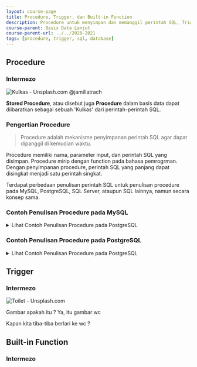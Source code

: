 ```yaml
---
layout: course-page
title: Procedure, Trigger, dan Built-in Function
description: Procedure untuk menyimpan dan memanggil perintah SQL, Trigger memanggil perintah SQL berdasarkan event tertentu, Built-in Function menyediakan beragam fungsi untuk membantu query SQL
course-parent: Basis Data Lanjut
course-parent-url: ../../2020-2021
tags: [procedure, trigger, sql, database]
---
```


## Procedure

### Intermezo
![Kulkas - Unsplash.com @jamillatrach](https://images.unsplash.com/photo-1571175443880-49e1d25b2bc5?ixlib=rb-1.2.1&auto=format&fit=crop&w=300&q=80)

**Stored Procedure**, atau disebut juga **Procedure** dalam basis data dapat diibaratkan sebagai sebuah 'Kulkas' dari perintah-perintah SQL. 

### Pengertian Procedure

> Procedure adalah mekanisme penyimpanan perintah SQL agar dapat dipanggil di kemudian waktu.

Procedure memiliki nama, parameter input, dan perintah SQL yang disimpan. Procedure mirip dengan function pada bahasa pemrogrman. Dengan penyimpanan procedure, perintah SQL yang panjang dapat disingkat menjadi satu perintah singkat.

Terdapat perbedaan penulisan perintah SQL untuk penulisan procedure pada MySQL, PostgreSQL, SQL Server, ataupun SQL lainnya, namun secara konsep sama.

### Contoh Penulisan Procedure pada MySQL
<details> 
  <summary>Lihat Contoh Penulisan Procedure pada PostgreSQL</summary>
  
Contoh-contoh dibawah ini menggunakan [SQLiteonline.com](https://sqliteonline.com/), aplikasi simulasi SQL online untuk SQLite, MySQL / MariaDB, PostgreSQL dan SQL Server. SQLiteonline.com memiliki tabel contoh yaitu **demo**.

#### Menghitung Data
Pada contoh ini, procedure **HitungDemo()** dibuat untuk menghitung jumlah data pada tabel demo. 
1. Buka [SQLiteonline.com](https://sqliteonline.com/)
2. Klik **MariaDB**
3. Klik **Click to connect**
4. Buat perintah SQL seperti di bawah ini untuk membuat procedure **HitungDemo()** yang didalamnya berisi perintah SQL untuk menghitung data pada tabel demo.
  ```sql
  CREATE PROCEDURE HitungDemo()
  SELECT COUNT(*) AS total FROM demo;
  ```
5. Gunakan perintah SQL di bawah ini untuk memanggil procedure **HitungDemo()** yang telah dibuat
  ```sql
  CALL HitungDemo();
  ```

#### Menambahkan Data Dengan Parameter
Pada contoh ini, procedure **InsertDemo(Name, Hint)** dibuat untuk menambah data pada tabel demo dengan parameter **Name** dan **Hint**
1. Buka [SQLiteonline.com](https://sqliteonline.com/)
2. Klik **MariaDB**
3. Klik **Click to connect**
4. Buat perintah SQL seperti di bawah ini untuk membuat procedure **InsertDemo(Name, Hint)** yang memiliki dua parameter isian yaitu **Name** dan **Hint**. **InsertDemo(Name, Hint)** berisi perintah INSERT untuk menambahkan data Name dan Hint pada tabel demo.
  ```sql
  CREATE PROCEDURE InsertDemo(IN Name VARCHAR(50), IN Hint VARCHAR(50))
  INSERT INTO demo VALUES(NULL, Name, Hint);
  ```
5. Gunakan perintah SQL di bawah ini untuk memanggil procedure **InsertDemo(Name, Hint)** yang telah dibuat, untuk menambahkan data baru
  ```sql
  CALL InsertDemo('Ujang', 'Menjual bubur tiap hari Senin, Rabu, Sabtu');
  ```
</details>

### Contoh Penulisan Procedure pada PostgreSQL
<details> 
  <summary>Lihat Contoh Penulisan Procedure pada PostgreSQL</summary>

Contoh-contoh dibawah ini menggunakan [SQLiteonline.com](https://sqliteonline.com/), aplikasi simulasi SQL online untuk SQLite, MySQL / MariaDB, PostgreSQL dan SQL Server. SQLiteonline.com memiliki tabel contoh yaitu **demo**.

#### Menghitung Data
Pada contoh ini, procedure **HitungDemo()** dibuat untuk menghitung jumlah data pada tabel demo. 
1. Buka [SQLiteonline.com](https://sqliteonline.com/)
2. Klik **PostgreSQL**
3. Klik **Click to connect**
4. Buat perintah SQL seperti di bawah ini untuk membuat procedure **HitungDemo()** yang didalamnya berisi perintah SQL untuk menghitung data pada tabel demo.
  ```sql
CREATE OR REPLACE FUNCTION HitungDemo()
RETURNS TABLE(total INT) AS $$
  SELECT COUNT(*)::INT AS total FROM demo;
$$ LANGUAGE sql;
  ```
5. Gunakan perintah SQL di bawah ini untuk menampilkan data dari **HitungDemo()** yang telah dibuat
  ```sql
  SELECT * FROM HitungDemo();
  ```
  
#### Menambahkan Data Dengan Parameter
Pada contoh ini, procedure **Insert(Name, Hint)** dibuat untuk menambah data pada tabel demo dengan parameter **Name** dan **Hint**
1. Buka [SQLiteonline.com](https://sqliteonline.com/)
2. Klik **PostgreSQL**
3. Klik **Click to connect**
4. Buat perintah SQL seperti di bawah ini untuk membuat procedure **InsertDemo(ID, Name, Hint)** yang memiliki tiga parameter isian yaitu **ID**, **Name** dan **Hint**. **InsertDemo(ID, Name, Hint)** berisi perintah INSERT untuk menambahkan data Name dan Hint pada tabel demo.
  ```sql
  CREATE OR REPLACE FUNCTION InsertDemo(_id INTEGER, _name VARCHAR(50), _hint VARCHAR(50))
  RETURNS VOID AS $$
    INSERT INTO demo VALUES(_id, _name, _hint);
  $$ LANGUAGE sql;
  ```
5. Gunakan perintah SQL di bawah ini untuk memanggil procedure **InsertDemo(Name, Hint)** yang telah dibuat, untuk menambahkan data baru
  ```sql
  SELECT * FROM InsertDemo(7, 'Ujang', 'Menjual bubur tiap hari Senin, Rabu, Sabtu');
  ```
</details>

## Trigger

### Intermezo
![Toilet - Unsplash.com](https://images.unsplash.com/photo-1587527901949-ab0341697c1e?ixlib=rb-1.2.1&ixid=eyJhcHBfaWQiOjEyMDd9&auto=format&fit=crop&w=300&q=80)

Gambar apakah itu ?
Ya, itu gambar wc

Kapan kita tiba-tiba berlari ke wc ?

## Built-in Function

### Intermezo


